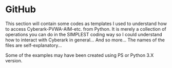 # GitHub
This section will contain some codes as templates I used to understand how to access Cyberark-PVWA-AIM-etc. from Python. It is merely a collection of operations you can do in the SIMPLEST coding way so I could understand how to interact with Cyberark in general... And so more...
The names of the files are self-explanatory...

Some of the examples may have been created using PS or Python 3.X version.
